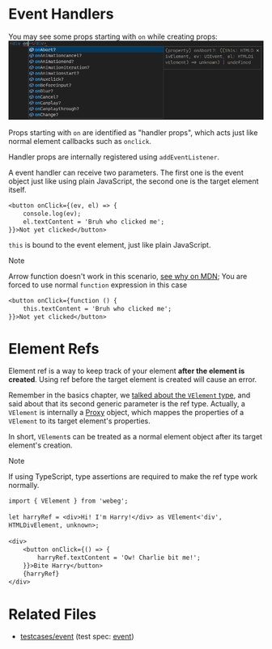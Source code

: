 # Event Handlers
You may see some props starting with `on` while creating props:
![Handler Props](../images/handler_props.png)

Props starting with `on` are identified as "handler props", which acts just like normal element callbacks such as `onclick`.

Handler props are internally registered using `addEventListener`.

A event handler can receive two parameters. The first one is the event object just like using plain JavaScript, the second one is the target element itself.

```tsx
<button onClick={(ev, el) => {
    console.log(ev);
    el.textContent = 'Bruh who clicked me';
}}>Not yet clicked</button>
```

`this` is bound to the event element, just like plain JavaScript.
> [!NOTE]
> Arrow function doesn't work in this scenario, [see why on MDN](https://developer.mozilla.org/en-US/docs/Web/JavaScript/Reference/Functions/Arrow_functions#cannot_be_used_as_methods); You are forced to use normal `function` expression in this case

```tsx
<button onClick={function () {
    this.textContent = 'Bruh who clicked me';
}}>Not yet clicked</button>
```

# Element Refs

Element ref is a way to keep track of your element **after the element is created**. Using ref before the target element is created will cause an error.

Remember in the basics chapter, we [talked about the `VElement` type](./basics.md#basics), and said about that its second generic parameter is the ref type. Actually, a `VElement` is internally a [Proxy](https://developer.mozilla.org/en-US/docs/Web/JavaScript/Reference/Global_Objects/Proxy) object, which mappes the properties of a `VElement` to its target element's properties.

In short, `VElement`s can be treated as a normal element object after its target element's creation.
> [!NOTE]
> If using TypeScript, type assertions are required to make the ref type work normally.

<!-- TODO: improve this example using fragments -->
```tsx
import { VElement } from 'webeg';

let harryRef = <div>Hi! I'm Harry!</div> as VElement<'div', HTMLDivElement, unknown>;

<div>
    <button onClick={() => {
        harryRef.textContent = 'Ow! Charlie bit me!';
    }}>Bite Harry</button>
    {harryRef}
</div>
```

# Related Files
- [testcases/event](../../testcases/event/) (test spec: [event](../../cypress/e2e/event.cy.ts))
